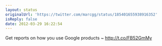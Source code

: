 ```yaml
---
layout: status
originalUrl: 'https://twitter.com/marcgg/status/185401655938916352'
isReply: false
date: 2012-03-29 16:22:54
---
```


Get reports on how you use Google products ~ http://t.co/FB52GmMy
